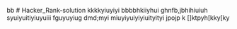 bb # Hacker_Rank-solution
kkkkyiuyiyi
bbbbhkiiyhui
ghnfb,jbhihiuiuh
syuiyuitiyiuyuiii
fguyuyiug
dmd;myi
miuyiyuiyiyiuityityi
jpojp
k
[]ktpyh[kky[ky
